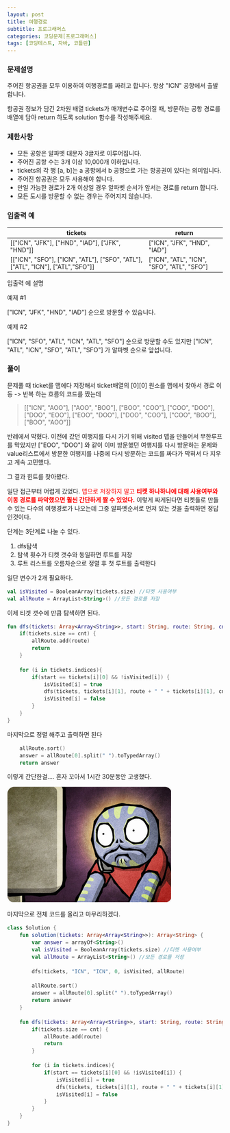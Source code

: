 ```yaml
---
layout: post 
title: 여행경로
subtitle: 프로그래머스
categories: 코딩문제[프로그래머스]
tags: [코딩테스트, 자바, 코틀린]
---
```

### 문제설명
주어진 항공권을 모두 이용하여 여행경로를 짜려고 합니다. 항상 "ICN" 공항에서 출발합니다.

항공권 정보가 담긴 2차원 배열 tickets가 매개변수로 주어질 때, 방문하는 공항 경로를 배열에 담아 return 하도록 solution 함수를 작성해주세요.
### 제한사항
- 모든 공항은 알파벳 대문자 3글자로 이루어집니다.
- 주어진 공항 수는 3개 이상 10,000개 이하입니다.
- tickets의 각 행 [a, b]는 a 공항에서 b 공항으로 가는 항공권이 있다는 의미입니다.
- 주어진 항공권은 모두 사용해야 합니다.
- 만일 가능한 경로가 2개 이상일 경우 알파벳 순서가 앞서는 경로를 return 합니다.
- 모든 도시를 방문할 수 없는 경우는 주어지지 않습니다.

### 입출력 예 

| tickets |	return| 
|---|---|
| [["ICN", "JFK"], ["HND", "IAD"], ["JFK", "HND"]] |	["ICN", "JFK", "HND", "IAD"]| 
| [["ICN", "SFO"], ["ICN", "ATL"], ["SFO", "ATL"], ["ATL", "ICN"], ["ATL","SFO"]] |	["ICN", "ATL", "ICN", "SFO", "ATL", "SFO"]| 

입출력 예 설명   

예제 #1

["ICN", "JFK", "HND", "IAD"] 순으로 방문할 수 있습니다.

예제 #2

["ICN", "SFO", "ATL", "ICN", "ATL", "SFO"] 순으로 방문할 수도 있지만 ["ICN", "ATL", "ICN", "SFO", "ATL", "SFO"] 가 알파벳 순으로 앞섭니다.
### 풀이
문제풀 때 ticket를 맵에다 저장해서 ticket배열의 [0][0] 원소를 맵에서 찾아서 경로 이동 -> 반복 하는 흐름의 코드를 짰는데  
>[["ICN", "AOO"], ["AOO", "BOO"], ["BOO", "COO"], ["COO", "DOO"], ["DOO", "EOO"], ["EOO", "DOO"], ["DOO", "COO"], ["COO", "BOO"], ["BOO", "AOO"]]


반례에서 막혔다. 이전에 갔던 여행지를 다시 가기 위해 visited 맵을 만들어서 무한루프를 막았지만  ["EOO", "DOO"] 와 같이 이미 방문했던 여행지를 다시 방문하는 문제와 value리스트에서 방문한 여행지를 나중에 다시 방문하는 코드를 짜다가 막혀서 다 지우고 계속 고민했다.   

그 결과 힌트를 찾아봤다.   

일단 접근부터 어렵게 갔었다. <span style="color:#ff0000">맵으로 저장하지 말고 **티켓 하나하나에 대해 사용여부와 이동 경로를 파악했으면 훨씬 간단하게 짤 수 있었다.**</span> 이렇게 짜게된다면 티켓들로 만들 수 있는 다수의 여행경로가 나오는데 그중 알파벳순서로 먼저 있는 것을 출력하면 정답인것이다.

단계는 3단계로 나눌 수 있다.
1. dfs탐색
2. 탐색 횟수가 티켓 갯수와 동일하면 루트를 저장
3. 루트 리스트를 오름차순으로 정렬 후 첫 루트를 출력한다

일단 변수가 2개 필요하다.

```kotlin
val isVisited = BooleanArray(tickets.size) //티켓 사용여부
val allRoute = ArrayList<String>() //모든 경로를 저장
```

이제 티겟 갯수에 만큼 탐색하면 된다.

```kotlin
fun dfs(tickets: Array<Array<String>>, start: String, route: String, cnt: Int, isVisited: BooleanArray, allRoute: ArrayList<String>){
    if(tickets.size == cnt) {
        allRoute.add(route)
        return
    }

    for (i in tickets.indices){
        if(start == tickets[i][0] && !isVisited[i]) {
            isVisited[i] = true
            dfs(tickets, tickets[i][1], route + " " + tickets[i][1], cnt + 1, isVisited, allRoute)
            isVisited[i] = false
        }
    }
}
```

마지막으로 정렬 해주고 출력하면 된다
```kotlin
    allRoute.sort()
    answer = allRoute[0].split(" ").toTypedArray()
    return answer
```

이렇게 간단한걸.... 혼자 꼬아서 1시간 30분동안 고생했다.

![](/assets/images/postImage/meme/OoO.png)

마지막으로 전체 코드를 올리고 마무리하겠다.
```kotlin
class Solution {
    fun solution(tickets: Array<Array<String>>): Array<String> {
        var answer = arrayOf<String>()
        val isVisited = BooleanArray(tickets.size) //티켓 사용여부
        val allRoute = ArrayList<String>() //모든 경로를 저장

        dfs(tickets, "ICN", "ICN", 0, isVisited, allRoute)

        allRoute.sort()
        answer = allRoute[0].split(" ").toTypedArray()
        return answer
    }

    fun dfs(tickets: Array<Array<String>>, start: String, route: String, cnt: Int, isVisited: BooleanArray, allRoute: ArrayList<String>){
        if(tickets.size == cnt) {
            allRoute.add(route)
            return
        }

        for (i in tickets.indices){
            if(start == tickets[i][0] && !isVisited[i]) {
                isVisited[i] = true
                dfs(tickets, tickets[i][1], route + " " + tickets[i][1], cnt + 1, isVisited, allRoute)
                isVisited[i] = false
            }
        }
    }
}
```
